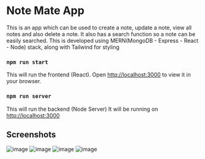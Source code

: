 # Note Mate App
This is an app which can be used to create a note, update a note, view all notes and also delete a note. It also has a search function so a note can be easily searched.
This is developed using MERN(MongoDB - Express - React - Node) stack, along with Tailwind for styling

### `npm run start`

This will run the frontend (React).
Open [http://localhost:3000](http://localhost:3000) to view it in your browser.

### `npm run server`

This will run the backend (Node Server)
It will be running on [http://localhost:3000](http://localhost:5000) 

## Screenshots
![image](https://github.com/iamakmal/noteapp/assets/95517227/d8d323c7-31d0-4b8c-9f1d-c887daacba28)
![image](https://github.com/iamakmal/noteapp/assets/95517227/c4d65bf8-d2a5-4d37-88cd-2bbc54ee9123)
![image](https://github.com/iamakmal/noteapp/assets/95517227/d249890a-abad-49e5-9d61-0238b199095c)
![image](https://github.com/iamakmal/noteapp/assets/95517227/a53345c7-c86a-429a-9c87-ad59042de356)



